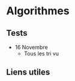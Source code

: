 # Algorithmes

<Posts/>

<h2>Tests</h2>

* 16 Novembre
    * Tous les tri vu

<h2>Liens utiles</h2>

<Col proportions="6/6" vAlign="0">
<template slot="left">

<Card header="Visualisation">

* [visualgo.net](https://visualgo.net/en/heap?slide=1)
* [baseCS](https://medium.com/basecs)
* [Vue-tree-chart](https://github.com/tower1229/Vue-Tree-Chart)

</Card>

</template>
<template slot="right">

<Card header="Charts">

* [chartsJS](https://www.chartjs.org/)
* [chartkick](https://chartkick.com/vue)
* [ascii-tree](https://github.com/antonmedv/asciitree)

</Card>

</template>
</Col>


